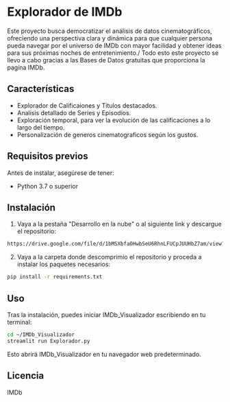 # Explorador de IMDb

Este proyecto busca democratizar el análisis de datos cinematográficos, ofreciendo una perspectiva clara y dinámica para que cualquier persona pueda navegar por el universo de IMDb con mayor facilidad y obtener ideas para sus próximas noches de entretenimiento./
Todo esto este proyecto se llevo a cabo gracias a las Bases de Datos gratuitas que proporciona la pagína IMDb.

## Características
- Explorador de Calificaiones y Titulos destacados.
- Analisis detallado de Series y Episodios.
- Exploración temporal, para ver la evolución de las calificaciones a lo largo del tiempo.
- Personalización de generos cinematograficos según los gustos.

## Requisitos previos

Antes de instalar, asegúrese de tener:

- Python 3.7 o superior

## Instalación

1. Vaya a la pestaña "Desarrollo en la nube" o al siguiente link y descargue el repositorio:
```bash
https://drive.google.com/file/d/1bMSXbfaOHwbSeU6RhnLFUCpJUUHbZ7am/view?usp=sharing
```

2. Vaya a la carpeta donde descomprimio el repositorio y proceda a instalar los paquetes necesarios:
```bash
pip install -r requirements.txt
```

## Uso

Tras la instalación, puedes iniciar IMDb_Visualizador escribiendo en tu terminal:
```bash
cd ~/IMDb_Visualizador
streamlit run Explorador.py
```

Esto abrirá IMDb_Visualizador en tu navegador web predeterminado.

## Licencia

IMDb
